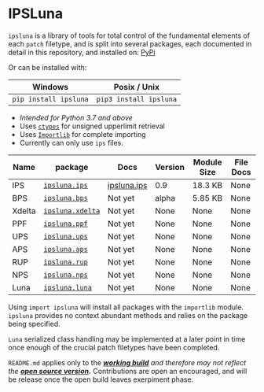 # IPSLuna
`ipsluna`  is a library of tools for total control of the fundamental elements of each `patch` filetype, and is split into several packages, each documented in detail in this repository, and installed on: [PyPi]( https://pypi.org/project/ipsluna/)

Or can be installed with:

|Windows|Posix / Unix|
|--|--|
|`pip install ipsluna`  | `pip3 install ipsluna` |
 - *Intended for Python 3.7 and above*
 - Uses [`ctypes`](https://docs.python.org/3/library/ctypes.html) for unsigned upperlimit retrieval
 - Uses [`Importlib`](https://docs.python.org/3/library/importlib.html) for complete importing
 - Currently can only use `ips` files.
 

|Name | package |Docs| Version| Module Size | File Docs|
|--|--|--|--|--|--|
|IPS|[`ipsluna.ips`](https://github.com/BrettefromNesUniverse/ipsluna/blob/main/src/ipsluna/ips/__init__.py)| [ipsluna.ips](https://github.com/BrettefromNesUniverse/ipsluna/blob/main/docs/ipsluna.ips_docs.md) |0.9|18.3 KB |None |
|BPS|[`ipsluna.bps`]()|Not yet|alpha|5.85 KB|None
|Xdelta|[`ipsluna.xdelta`]()|Not yet|None|None|None
|PPF|[`ipsluna.ppf`]()|Not yet|None|None|None
|UPS|[`ipsluna.ups`]()|Not yet|None|None|None
|APS|[`ipsluna.aps`]()|Not yet|None|None|None
|RUP|[`ipsluna.rup`]()|Not yet|None|None|None
|NPS|[`ipsluna.nps`]()|Not yet|None|None|None
|Luna|[`ipsluna.luna`]()|Not yet|None|None|None

Using `import ipsluna` will install all packages with the `importlib` module. `ipsluna` provides no context abundant methods and relies on the package being specified.

`Luna` serialized class handling may be implemented at a later point in time once enough of the crucial patch filetypes have been completed.

`README.md` applies only to the ***[working build](https://pypi.org/project/ipsluna/)** and therefore may not reflect the **[open source version](https://github.com/BrettefromNesUniverse/ipsluna/blob/main/src/ipsluna/ips/__init__.py).*** Contributions are open an encouraged, and will be release once the open build leaves exerpiment phase.
